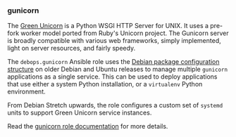### gunicorn

The [Green Unicorn](http://gunicorn.org/) is a Python WSGI HTTP Server
for UNIX. It uses a pre-fork worker model ported from Ruby's Unicorn
project. The Gunicorn server is broadly compatible with various web
frameworks, simply implemented, light on server resources, and fairly
speedy.

The `debops.gunicorn` Ansible role uses the [Debian package
configuration
structure](https://chris-lamb.co.uk/posts/sysadmin-friendly-deployment-gunicorn-debian)
on older Debian and Ubuntu releases to manage multiple `gunicorn`
applications as a single service. This can be used to deploy
applications that use either a system Python installation, or a
`virtualenv` Python environment.

From Debian Stretch upwards, the role configures a custom set of
`systemd` units to support Green Unicorn service instances.

Read the [gunicorn role documentation](https://docs.debops.org/en/HEAD/ansible/roles/gunicorn/) for more details.
